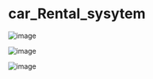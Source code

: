 # car_Rental_sysytem
![image](https://github.com/Farhan1232/car_Rental_sysytem/assets/101458375/86af4a4c-aa60-4b2a-bb3f-a6de09c81828)

![image](https://github.com/Farhan1232/car_Rental_sysytem/assets/101458375/2c7a728a-5f0b-4d57-b462-e5630c76f641)

![image](https://github.com/Farhan1232/car_Rental_sysytem/assets/101458375/5b333a83-485f-4e56-931f-734b48c17f0e)
